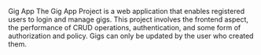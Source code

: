 Gig App
The Gig App Project is a web application that enables registered users to login and manage gigs. This project involves the frontend aspect, the performance of CRUD operations, authentication, and some form of authorization and policy. Gigs can only be updated by the user who created them.
